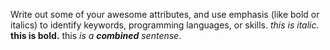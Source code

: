 Write out some of your awesome attributes, and use emphasis (like bold or italics) to identify keywords, programming languages, or skills. 
*this is italic.*
**this is bold.**
this *is a __combined__ sentense*.
